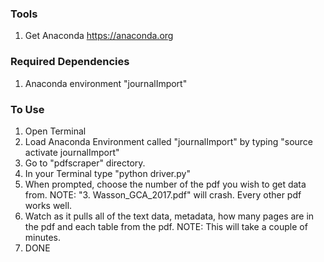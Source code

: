 ### Tools
1. Get Anaconda https://anaconda.org

### Required Dependencies
1. Anaconda environment "journalImport"

### To Use
1. Open Terminal
2. Load Anaconda Environment called "journalImport" by typing "source activate journalImport"
3. Go to "pdfscraper" directory.
4. In your Terminal type "python driver.py"
5. When prompted, choose the number of the pdf you wish to get data from. NOTE: "3. Wasson_GCA_2017.pdf" will crash. Every other pdf works well.
6. Watch as it pulls all of the text data, metadata, how many pages are in the pdf and  each table from the pdf. NOTE: This will take a couple of minutes.
7. DONE


 

